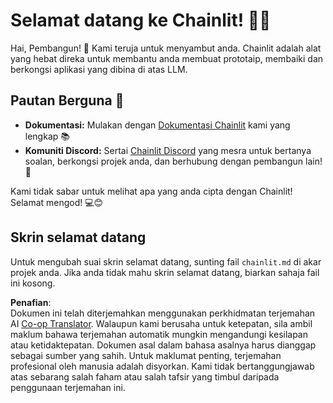 <!--
CO_OP_TRANSLATOR_METADATA:
{
  "original_hash": "c49526c7abc56b0b5f1e835c1739f18e",
  "translation_date": "2025-07-12T13:55:04+00:00",
  "source_file": "11-mcp/code_samples/github-mcp/chainlit.md",
  "language_code": "ms"
}
-->
# Selamat datang ke Chainlit! 🚀🤖

Hai, Pembangun! 👋 Kami teruja untuk menyambut anda. Chainlit adalah alat yang hebat direka untuk membantu anda membuat prototaip, membaiki dan berkongsi aplikasi yang dibina di atas LLM.

## Pautan Berguna 🔗

- **Dokumentasi:** Mulakan dengan [Dokumentasi Chainlit](https://docs.chainlit.io) kami yang lengkap 📚  
- **Komuniti Discord:** Sertai [Chainlit Discord](https://discord.gg/k73SQ3FyUh) yang mesra untuk bertanya soalan, berkongsi projek anda, dan berhubung dengan pembangun lain! 💬

Kami tidak sabar untuk melihat apa yang anda cipta dengan Chainlit! Selamat mengod! 💻😊

## Skrin selamat datang

Untuk mengubah suai skrin selamat datang, sunting fail `chainlit.md` di akar projek anda. Jika anda tidak mahu skrin selamat datang, biarkan sahaja fail ini kosong.

**Penafian**:  
Dokumen ini telah diterjemahkan menggunakan perkhidmatan terjemahan AI [Co-op Translator](https://github.com/Azure/co-op-translator). Walaupun kami berusaha untuk ketepatan, sila ambil maklum bahawa terjemahan automatik mungkin mengandungi kesilapan atau ketidaktepatan. Dokumen asal dalam bahasa asalnya harus dianggap sebagai sumber yang sahih. Untuk maklumat penting, terjemahan profesional oleh manusia adalah disyorkan. Kami tidak bertanggungjawab atas sebarang salah faham atau salah tafsir yang timbul daripada penggunaan terjemahan ini.